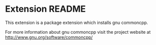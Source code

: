 # Extension README

This extension is a package extension which installs gnu commoncpp.

For more information about gnu commoncpp visit the project website at
http://www.gnu.org/software/commoncpp/

